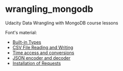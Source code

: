 # wrangling_mongodb
Udacity Data Wrangling with MongoDB course lessons

Font's material:

* [Built-in Types](https://docs.python.org/3/library/stdtypes.html)
* [CSV File Reading and Writing](https://docs.python.org/2/library/csv.html)
* [Time access and conversions](https://docs.python.org/3/library/time.html)
* [JSON encoder and decoder](https://docs.python.org/3/library/json.html)
* [Installation of Requests](http://requests.readthedocs.io/en/latest/user/install/#install)
